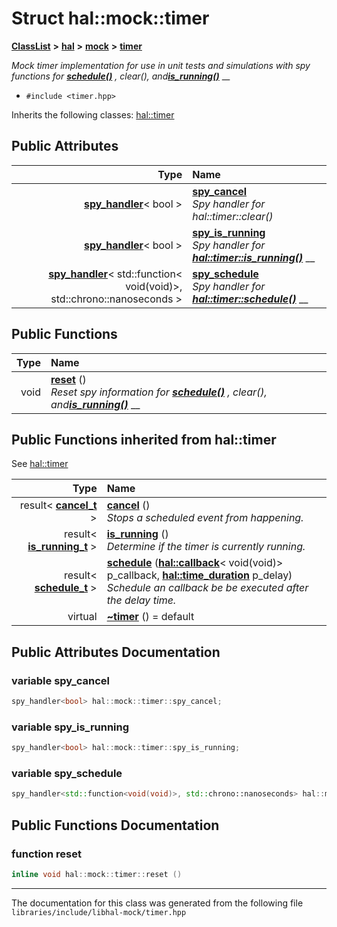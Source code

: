

# Struct hal::mock::timer



[**ClassList**](annotated.md) **>** [**hal**](namespacehal.md) **>** [**mock**](namespacehal_1_1mock.md) **>** [**timer**](structhal_1_1mock_1_1timer.md)



_Mock timer implementation for use in unit tests and simulations with spy functions for_ [_**schedule()**_](classhal_1_1timer.md#function-schedule) _, clear(), and_[_**is\_running()**_](classhal_1_1timer.md#function-is_running) __

* `#include <timer.hpp>`



Inherits the following classes: [hal::timer](classhal_1_1timer.md)






















## Public Attributes

| Type | Name |
| ---: | :--- |
|  [**spy\_handler**](classhal_1_1spy__handler.md)&lt; bool &gt; | [**spy\_cancel**](#variable-spy_cancel)  <br>_Spy handler for hal::timer::clear()_  |
|  [**spy\_handler**](classhal_1_1spy__handler.md)&lt; bool &gt; | [**spy\_is\_running**](#variable-spy_is_running)  <br>_Spy handler for_ [_**hal::timer::is\_running()**_](classhal_1_1timer.md#function-is_running) __ |
|  [**spy\_handler**](classhal_1_1spy__handler.md)&lt; std::function&lt; void(void)&gt;, std::chrono::nanoseconds &gt; | [**spy\_schedule**](#variable-spy_schedule)  <br>_Spy handler for_ [_**hal::timer::schedule()**_](classhal_1_1timer.md#function-schedule) __ |
































## Public Functions

| Type | Name |
| ---: | :--- |
|  void | [**reset**](#function-reset) () <br>_Reset spy information for_ [_**schedule()**_](classhal_1_1timer.md#function-schedule) _, clear(), and_[_**is\_running()**_](classhal_1_1timer.md#function-is_running) __ |


## Public Functions inherited from hal::timer

See [hal::timer](classhal_1_1timer.md)

| Type | Name |
| ---: | :--- |
|  result&lt; [**cancel\_t**](structhal_1_1timer_1_1cancel__t.md) &gt; | [**cancel**](#function-cancel) () <br>_Stops a scheduled event from happening._  |
|  result&lt; [**is\_running\_t**](structhal_1_1timer_1_1is__running__t.md) &gt; | [**is\_running**](#function-is_running) () <br>_Determine if the timer is currently running._  |
|  result&lt; [**schedule\_t**](structhal_1_1timer_1_1schedule__t.md) &gt; | [**schedule**](#function-schedule) ([**hal::callback**](namespacehal.md#typedef-callback)&lt; void(void)&gt; p\_callback, [**hal::time\_duration**](namespacehal.md#typedef-time_duration) p\_delay) <br>_Schedule an callback be be executed after the delay time._  |
| virtual  | [**~timer**](#function-timer) () = default<br> |






















































## Public Attributes Documentation




### variable spy\_cancel 

```C++
spy_handler<bool> hal::mock::timer::spy_cancel;
```






### variable spy\_is\_running 

```C++
spy_handler<bool> hal::mock::timer::spy_is_running;
```






### variable spy\_schedule 

```C++
spy_handler<std::function<void(void)>, std::chrono::nanoseconds> hal::mock::timer::spy_schedule;
```



## Public Functions Documentation




### function reset 

```C++
inline void hal::mock::timer::reset () 
```




------------------------------
The documentation for this class was generated from the following file `libraries/include/libhal-mock/timer.hpp`


